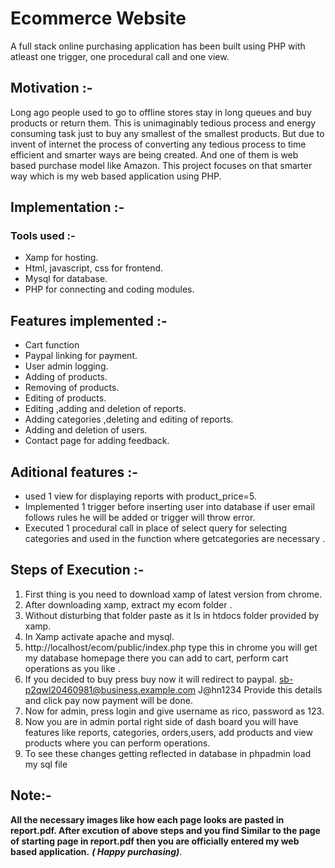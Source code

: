 # Ecommerce Website
A full stack online purchasing application has been built using PHP with atleast one trigger, one  procedural call and one view.

## Motivation :-
Long ago people used to go to offline stores stay in long queues and buy products or return them. This is unimaginably tedious process and energy consuming task just to buy any smallest of the smallest products. But due to invent of internet the process of converting any tedious process to time efficient and smarter ways are being created. And one of them is web based purchase model like Amazon. This project focuses on that smarter way which is my web based application using PHP.

## Implementation :-
### Tools used :-
  * Xamp for hosting.
  * Html, javascript, css for frontend.
  * Mysql for database.
  * PHP for connecting and coding modules.

## Features implemented :-
   * Cart function </br>
   * Paypal linking for payment. </br>
   * User admin logging. </br>
   * Adding of products. </br>
   * Removing of products. </br>
   * Editing of products. </br>
   * Editing ,adding and deletion of reports. </br>
   * Adding categories ,deleting and editing of reports. </br>
   * Adding and deletion of users. </br>
   * Contact page for adding feedback. </br>
   
## Aditional features :- 
  * used 1 view for displaying reports with product_price=5.
  * Implemented 1 trigger before inserting user into database if user email follows rules he will be added or 
trigger will throw error.
  * Executed 1 procedural call in place of select query for selecting categories and used in the function 
where getcategories are necessary .

## Steps of Execution :- 
 1) First thing is you need to download xamp of latest version from chrome.</br>
 2) After downloading xamp, extract my ecom folder .</br>
 3) Without disturbing that folder paste as it Is in htdocs folder provided by xamp. </br>
 4) In Xamp activate apache and mysql.</br>
 5) http://localhost/ecom/public/index.php type this in chrome you will get my database homepage 
 there you can add to cart, perform cart operations as you like . </br>
 6) If you decided to buy press buy now it will redirect to paypal.
 sb-p2qwl20460981@business.example.com
 J@hn1234
 Provide this details and click pay now payment will be done. </br>
 7) Now for admin, press login and give username as rico, password as 123. </br>
 8) Now you are in admin portal right side of dash board you will have features like reports,
 categories, orders,users, add products and view products where you can perform operations. </br>
 9) To see these changes getting reflected in database in phpadmin load my sql file </br>

## Note:-
 **All the necessary images like how each page looks are pasted in report.pdf. After excution of above steps and you find Similar to the page of starting page in report.pdf then you are officially entered my web based application.**  ***( Happy purchasing)***.


